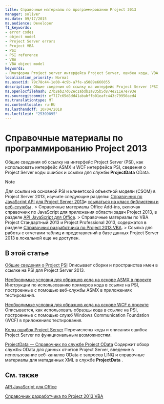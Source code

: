 ```yaml
---
title: Справочные материалы по программированию Project 2013
manager: soliver
ms.date: 09/17/2015
ms.audience: Developer
f1_keywords:
- error codes
- object model
- Project Server errors
- Project VBA
- PSI
- PSI reference
- VBA
- VBA object model
keywords:
- Платформа Project server интерфейса Project Server, ошибка коды, VBA, Project объектной модели, Project 2013, Visual Basic для приложений, объектной модели проектов объектной модели проектов VBA, Project Server, ссылка PSI, PSI (en)
localization_priority: Normal
ms.assetid: 79c78c44-1e08-4c9b-a7fe-a5089e666055
description: Общие сведения об ссылку на интерфейс Project Server (PSI), как использовать интерфейс ASMX и WCF интерфейса PSI, сведения о Project Server коды ошибок и ссылки для службы ProjectData OData.
ms.openlocfilehash: 27b2eb27d62ec1abdb1a835b5d874e211e7e793e
ms.sourcegitcommit: ef717c65d8dd41ababffb01eafc443c79950aed4
ms.translationtype: MT
ms.contentlocale: ru-RU
ms.lasthandoff: 10/04/2018
ms.locfileid: "25399895"
---
```

# <a name="project-2013-programming-references"></a>Справочные материалы по программированию Project 2013

Общие сведения об ссылку на интерфейс Project Server (PSI), как использовать интерфейс ASMX и WCF интерфейса PSI, сведения о Project Server коды ошибок и ссылки для службы **ProjectData** OData. 
  
> [!NOTE]
> Для ссылки на основной PSI и клиентской объектной модели (CSOM) в Project Server 2013, изучите следующие разделы: [Справочник по JavaScript API для Project Server 2013](javascript-library-and-rest-reference-for-project-server-2013.md)и [ссылаться на класс библиотеки и веб-службы](https://msdn.microsoft.com/library/ef1830e0-3c9a-4f98-aa0a-5556c298e7d1%28Office.15%29.aspx) . > Справочные материалы Office Add-ins, включая справочник по JavaScript для приложения области задач Project 2013, в разделе [API JavaScript для Office](https://msdn.microsoft.com/library/fp142185.aspx). > Справочные материалы по VBA Project Стандартный 2013 и Project Professional 2013, содержатся в разделе [Справочник разработчика по Project 2013 VBA](https://msdn.microsoft.com/library/jj235035.aspx). > Ссылка для работы с отчетами таблиц и представлений в базе данных Project Server 2013 в локальной еще не доступен. 
  
## <a name="in-this-section"></a>В этой статье

[Общие сведения о Project PSI](project-psi-reference-overview.md) Описывает сборки и пространства имен в ссылке на PSI для Project Server 2013. 
  
[Необходимые условия для образцов кода на основе ASMX в проекте](prerequisites-for-asmx-based-code-samples-in-project.md) Инструкции по использованию примеров кода в ссылке на PSI, построенные с помощью веб-службы ASMX в приложениях тестирования. 
  
[Необходимые условия для образцов кода на основе WCF в проекте](prerequisites-for-wcf-based-code-samples-in-project.md) Описывается, как использовать образцы кода в ссылке на PSI, построенные с помощью служб Windows Communication Foundation (WCF) в приложениях тестирования. 
  
[Коды ошибок Project Server](project-server-error-codes.md) Перечислены коды и описания ошибок Project Server по функциональным возможностям. 
  
[ProjectData — Справочник по службе Project OData](https://msdn.microsoft.com/library/office/jj163015.aspx) Содержит обзор службы OData для данных отчетов Project Server, введение в использование веб-каналов OData с запросов LINQ и справочные материалы для метаданных XML в службе **ProjectData** . 
  
## <a name="see-also"></a>См. также



[API JavaScript для Office](https://msdn.microsoft.com/library/fp142185.aspx)
  
[Справочник разработчика по Project 2013 VBA](https://msdn.microsoft.com/library/jj235035.aspx)

